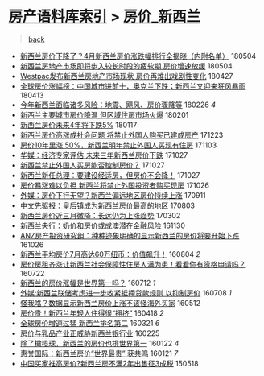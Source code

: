 [房产语料库索引](../../README.md)  > [房价_新西兰](房价_新西兰.md)
====
> [back](../README.md)

- [新西兰房价下降了？4月新西兰房价涨跌幅排行全揭晓（内附名单）](http://jkwz.applinzi.com/ittc/7099175334861865991.html#%E6%96%B0%E8%A5%BF%E5%85%B0%E6%88%BF%E4%BB%B7%E4%B8%8B%E9%99%8D%E4%BA%86%EF%BC%9F4%E6%9C%88%E6%96%B0%E8%A5%BF%E5%85%B0%E6%88%BF%E4%BB%B7%E6%B6%A8%E8%B7%8C%E5%B9%85%E6%8E%92%E8%A1%8C%E5%85%A8%E6%8F%AD%E6%99%93%EF%BC%88%E5%86%85%E9%99%84%E5%90%8D%E5%8D%95%EF%BC%89) 180504  
- [新西兰房地产市场即将步入较长时段的疲软期 房价增速放缓](http://jkwz.applinzi.com/ittc/7099173997147325446.html#%E6%96%B0%E8%A5%BF%E5%85%B0%E6%88%BF%E5%9C%B0%E4%BA%A7%E5%B8%82%E5%9C%BA%E5%8D%B3%E5%B0%86%E6%AD%A5%E5%85%A5%E8%BE%83%E9%95%BF%E6%97%B6%E6%AE%B5%E7%9A%84%E7%96%B2%E8%BD%AF%E6%9C%9F+%E6%88%BF%E4%BB%B7%E5%A2%9E%E9%80%9F%E6%94%BE%E7%BC%93) 180504  
- [Westpac发布新西兰房地产市场现状 房价再难出戏剧性变化](http://jkwz.applinzi.com/ittc/7096580727145759751.html#Westpac%E5%8F%91%E5%B8%83%E6%96%B0%E8%A5%BF%E5%85%B0%E6%88%BF%E5%9C%B0%E4%BA%A7%E5%B8%82%E5%9C%BA%E7%8E%B0%E7%8A%B6+%E6%88%BF%E4%BB%B7%E5%86%8D%E9%9A%BE%E5%87%BA%E6%88%8F%E5%89%A7%E6%80%A7%E5%8F%98%E5%8C%96) 180427  
- [全球房价涨幅榜：中国城市进前十，奥克兰下跌；新西兰又迎来狂风暴雨](http://jkwz.applinzi.com/ittc/7091368944470590474.html#%E5%85%A8%E7%90%83%E6%88%BF%E4%BB%B7%E6%B6%A8%E5%B9%85%E6%A6%9C%EF%BC%9A%E4%B8%AD%E5%9B%BD%E5%9F%8E%E5%B8%82%E8%BF%9B%E5%89%8D%E5%8D%81%EF%BC%8C%E5%A5%A5%E5%85%8B%E5%85%B0%E4%B8%8B%E8%B7%8C%EF%BC%9B%E6%96%B0%E8%A5%BF%E5%85%B0%E5%8F%88%E8%BF%8E%E6%9D%A5%E7%8B%82%E9%A3%8E%E6%9A%B4%E9%9B%A8) 180413  
- [今年新西兰面临诸多风险：地震、飓风、房价骤降等](http://jkwz.applinzi.com/ittc/7074426124623152138.html#%E4%BB%8A%E5%B9%B4%E6%96%B0%E8%A5%BF%E5%85%B0%E9%9D%A2%E4%B8%B4%E8%AF%B8%E5%A4%9A%E9%A3%8E%E9%99%A9%EF%BC%9A%E5%9C%B0%E9%9C%87%E3%80%81%E9%A3%93%E9%A3%8E%E3%80%81%E6%88%BF%E4%BB%B7%E9%AA%A4%E9%99%8D%E7%AD%89) 180226 *4* 
- [新西兰主要城市房价降温 但区域住房市场火爆](http://jkwz.applinzi.com/ittc/7065037900071044112.html#%E6%96%B0%E8%A5%BF%E5%85%B0%E4%B8%BB%E8%A6%81%E5%9F%8E%E5%B8%82%E6%88%BF%E4%BB%B7%E9%99%8D%E6%B8%A9+%E4%BD%86%E5%8C%BA%E5%9F%9F%E4%BD%8F%E6%88%BF%E5%B8%82%E5%9C%BA%E7%81%AB%E7%88%86) 180201  
- [新西兰房价未来4年将下跌5%](http://jkwz.applinzi.com/ittc/7059502415013741578.html#%E6%96%B0%E8%A5%BF%E5%85%B0%E6%88%BF%E4%BB%B7%E6%9C%AA%E6%9D%A54%E5%B9%B4%E5%B0%86%E4%B8%8B%E8%B7%8C5%25) 180117  
- [新西兰房价高涨成社会问题 将禁止外国人购买已建成房产](http://jkwz.applinzi.com/ittc/7050353736331822097.html#%E6%96%B0%E8%A5%BF%E5%85%B0%E6%88%BF%E4%BB%B7%E9%AB%98%E6%B6%A8%E6%88%90%E7%A4%BE%E4%BC%9A%E9%97%AE%E9%A2%98+%E5%B0%86%E7%A6%81%E6%AD%A2%E5%A4%96%E5%9B%BD%E4%BA%BA%E8%B4%AD%E4%B9%B0%E5%B7%B2%E5%BB%BA%E6%88%90%E6%88%BF%E4%BA%A7) 171223  
- [房价10年里涨 50%，新西兰明年禁止外国人买现有住房](http://jkwz.applinzi.com/ittc/7031729870919435280.html#%E6%88%BF%E4%BB%B710%E5%B9%B4%E9%87%8C%E6%B6%A8+50%25%EF%BC%8C%E6%96%B0%E8%A5%BF%E5%85%B0%E6%98%8E%E5%B9%B4%E7%A6%81%E6%AD%A2%E5%A4%96%E5%9B%BD%E4%BA%BA%E4%B9%B0%E7%8E%B0%E6%9C%89%E4%BD%8F%E6%88%BF) 171103  
- [华媒：经济专家评估 未来三年新西兰房价下跌](http://jkwz.applinzi.com/ittc/7029123266474673169.html#%E5%8D%8E%E5%AA%92%EF%BC%9A%E7%BB%8F%E6%B5%8E%E4%B8%93%E5%AE%B6%E8%AF%84%E4%BC%B0+%E6%9C%AA%E6%9D%A5%E4%B8%89%E5%B9%B4%E6%96%B0%E8%A5%BF%E5%85%B0%E6%88%BF%E4%BB%B7%E4%B8%8B%E8%B7%8C) 171027  
- [新西兰禁止外国人买房能否控制房价？](http://jkwz.applinzi.com/ittc/7029088401263952913.html#%E6%96%B0%E8%A5%BF%E5%85%B0%E7%A6%81%E6%AD%A2%E5%A4%96%E5%9B%BD%E4%BA%BA%E4%B9%B0%E6%88%BF%E8%83%BD%E5%90%A6%E6%8E%A7%E5%88%B6%E6%88%BF%E4%BB%B7%EF%BC%9F) 171027  
- [新西兰新任总理：要建设经适房，但房价不会降！](http://jkwz.applinzi.com/ittc/7029075745299760144.html#%E6%96%B0%E8%A5%BF%E5%85%B0%E6%96%B0%E4%BB%BB%E6%80%BB%E7%90%86%EF%BC%9A%E8%A6%81%E5%BB%BA%E8%AE%BE%E7%BB%8F%E9%80%82%E6%88%BF%EF%BC%8C%E4%BD%86%E6%88%BF%E4%BB%B7%E4%B8%8D%E4%BC%9A%E9%99%8D%EF%BC%81) 171027  
- [房价暴涨难以负担 新西兰将禁止外国投资者购买现房](http://jkwz.applinzi.com/ittc/7028780973855081489.html#%E6%88%BF%E4%BB%B7%E6%9A%B4%E6%B6%A8%E9%9A%BE%E4%BB%A5%E8%B4%9F%E6%8B%85+%E6%96%B0%E8%A5%BF%E5%85%B0%E5%B0%86%E7%A6%81%E6%AD%A2%E5%A4%96%E5%9B%BD%E6%8A%95%E8%B5%84%E8%80%85%E8%B4%AD%E4%B9%B0%E7%8E%B0%E6%88%BF) 171026  
- [外媒：房价下行无望？新西兰偏远地区房价持续上涨](http://jkwz.applinzi.com/ittc/7012051831960896529.html#%E5%A4%96%E5%AA%92%EF%BC%9A%E6%88%BF%E4%BB%B7%E4%B8%8B%E8%A1%8C%E6%97%A0%E6%9C%9B%EF%BC%9F%E6%96%B0%E8%A5%BF%E5%85%B0%E5%81%8F%E8%BF%9C%E5%9C%B0%E5%8C%BA%E6%88%BF%E4%BB%B7%E6%8C%81%E7%BB%AD%E4%B8%8A%E6%B6%A8) 170911  
- [中文先驱报：皇后镇成为新西兰房价最高的地区](http://jkwz.applinzi.com/ittc/6997570985547793424.html#%E4%B8%AD%E6%96%87%E5%85%88%E9%A9%B1%E6%8A%A5%EF%BC%9A%E7%9A%87%E5%90%8E%E9%95%87%E6%88%90%E4%B8%BA%E6%96%B0%E8%A5%BF%E5%85%B0%E6%88%BF%E4%BB%B7%E6%9C%80%E9%AB%98%E7%9A%84%E5%9C%B0%E5%8C%BA) 170803  
- [新西兰房价近三月微降：长远仍为上涨趋势](http://jkwz.applinzi.com/ittc/6940487619971646468.html#%E6%96%B0%E8%A5%BF%E5%85%B0%E6%88%BF%E4%BB%B7%E8%BF%91%E4%B8%89%E6%9C%88%E5%BE%AE%E9%99%8D%EF%BC%9A%E9%95%BF%E8%BF%9C%E4%BB%8D%E4%B8%BA%E4%B8%8A%E6%B6%A8%E8%B6%8B%E5%8A%BF) 170302  
- [新西兰央行：奶价和房价或成澳潜在金融风险](http://jkwz.applinzi.com/ittc/6906292356755489797.html#%E6%96%B0%E8%A5%BF%E5%85%B0%E5%A4%AE%E8%A1%8C%EF%BC%9A%E5%A5%B6%E4%BB%B7%E5%92%8C%E6%88%BF%E4%BB%B7%E6%88%96%E6%88%90%E6%BE%B3%E6%BD%9C%E5%9C%A8%E9%87%91%E8%9E%8D%E9%A3%8E%E9%99%A9) 161130  
- [ANZ房产投资研究组：种种迹象明确的显示新西兰的房价将要开始下跌](http://jkwz.applinzi.com/ittc/6893276276273447941.html#ANZ%E6%88%BF%E4%BA%A7%E6%8A%95%E8%B5%84%E7%A0%94%E7%A9%B6%E7%BB%84%EF%BC%9A%E7%A7%8D%E7%A7%8D%E8%BF%B9%E8%B1%A1%E6%98%8E%E7%A1%AE%E7%9A%84%E6%98%BE%E7%A4%BA%E6%96%B0%E8%A5%BF%E5%85%B0%E7%9A%84%E6%88%BF%E4%BB%B7%E5%B0%86%E8%A6%81%E5%BC%80%E5%A7%8B%E4%B8%8B%E8%B7%8C) 161026  
- [新西兰平均房价7月高达60万纽币：价值飙升！](http://jkwz.applinzi.com/ittc/6862549056588612613.html#%E6%96%B0%E8%A5%BF%E5%85%B0%E5%B9%B3%E5%9D%87%E6%88%BF%E4%BB%B77%E6%9C%88%E9%AB%98%E8%BE%BE60%E4%B8%87%E7%BA%BD%E5%B8%81%EF%BC%9A%E4%BB%B7%E5%80%BC%E9%A3%99%E5%8D%87%EF%BC%81) 160804 *2* 
- [房价房租齐涨让新西兰社会保障性住房人满为患！看看你有资格申请吗？](http://jkwz.applinzi.com/ittc/6857672247661298692.html#%E6%88%BF%E4%BB%B7%E6%88%BF%E7%A7%9F%E9%BD%90%E6%B6%A8%E8%AE%A9%E6%96%B0%E8%A5%BF%E5%85%B0%E7%A4%BE%E4%BC%9A%E4%BF%9D%E9%9A%9C%E6%80%A7%E4%BD%8F%E6%88%BF%E4%BA%BA%E6%BB%A1%E4%B8%BA%E6%82%A3%EF%BC%81%E7%9C%8B%E7%9C%8B%E4%BD%A0%E6%9C%89%E8%B5%84%E6%A0%BC%E7%94%B3%E8%AF%B7%E5%90%97%EF%BC%9F) 160722  
- [新西兰的房价涨幅是世界第一吗？](http://jkwz.applinzi.com/ittc/6853957282404238341.html#%E6%96%B0%E8%A5%BF%E5%85%B0%E7%9A%84%E6%88%BF%E4%BB%B7%E6%B6%A8%E5%B9%85%E6%98%AF%E4%B8%96%E7%95%8C%E7%AC%AC%E4%B8%80%E5%90%97%EF%BC%9F) 160712 *1* 
- [外媒:新西兰联储考虑进一步收紧抵押贷款规则 以抑制房价](http://jkwz.applinzi.com/ittc/6852424893932766213.html#%E5%A4%96%E5%AA%92%3A%E6%96%B0%E8%A5%BF%E5%85%B0%E8%81%94%E5%82%A8%E8%80%83%E8%99%91%E8%BF%9B%E4%B8%80%E6%AD%A5%E6%94%B6%E7%B4%A7%E6%8A%B5%E6%8A%BC%E8%B4%B7%E6%AC%BE%E8%A7%84%E5%88%99+%E4%BB%A5%E6%8A%91%E5%88%B6%E6%88%BF%E4%BB%B7) 160708 *1* 
- [怪我咯？数据显示新西兰房价上涨不该怪海外买家](http://jkwz.applinzi.com/ittc/6831353205350728708.html#%E6%80%AA%E6%88%91%E5%92%AF%EF%BC%9F%E6%95%B0%E6%8D%AE%E6%98%BE%E7%A4%BA%E6%96%B0%E8%A5%BF%E5%85%B0%E6%88%BF%E4%BB%B7%E4%B8%8A%E6%B6%A8%E4%B8%8D%E8%AF%A5%E6%80%AA%E6%B5%B7%E5%A4%96%E4%B9%B0%E5%AE%B6) 160512  
- [房价贵！新西兰年轻人住得很“拥挤”](http://jkwz.applinzi.com/ittc/6822362067482706948.html#%E6%88%BF%E4%BB%B7%E8%B4%B5%EF%BC%81%E6%96%B0%E8%A5%BF%E5%85%B0%E5%B9%B4%E8%BD%BB%E4%BA%BA%E4%BD%8F%E5%BE%97%E5%BE%88%E2%80%9C%E6%8B%A5%E6%8C%A4%E2%80%9D) 160418 *2* 
- [全球房价增速过猛 新西兰排名第二](http://jkwz.applinzi.com/ittc/6812006406190269444.html#%E5%85%A8%E7%90%83%E6%88%BF%E4%BB%B7%E5%A2%9E%E9%80%9F%E8%BF%87%E7%8C%9B+%E6%96%B0%E8%A5%BF%E5%85%B0%E6%8E%92%E5%90%8D%E7%AC%AC%E4%BA%8C) 160321 *6* 
- [房价与乳品产业正威胁新西兰银行业](http://jkwz.applinzi.com/ittc/6802648689965270020.html#%E6%88%BF%E4%BB%B7%E4%B8%8E%E4%B9%B3%E5%93%81%E4%BA%A7%E4%B8%9A%E6%AD%A3%E5%A8%81%E8%83%81%E6%96%B0%E8%A5%BF%E5%85%B0%E9%93%B6%E8%A1%8C%E4%B8%9A) 160225  
- [除了橄榄球，新西兰的房价也排世界第一](http://jkwz.applinzi.com/ittc/6790019373536379909.html#%E9%99%A4%E4%BA%86%E6%A9%84%E6%A6%84%E7%90%83%EF%BC%8C%E6%96%B0%E8%A5%BF%E5%85%B0%E7%9A%84%E6%88%BF%E4%BB%B7%E4%B9%9F%E6%8E%92%E4%B8%96%E7%95%8C%E7%AC%AC%E4%B8%80) 160122 *4* 
- [惠誉国际：新西兰房价“世界最贵” 获共鸣](http://jkwz.applinzi.com/ittc/6789732738940797956.html#%E6%83%A0%E8%AA%89%E5%9B%BD%E9%99%85%EF%BC%9A%E6%96%B0%E8%A5%BF%E5%85%B0%E6%88%BF%E4%BB%B7%E2%80%9C%E4%B8%96%E7%95%8C%E6%9C%80%E8%B4%B5%E2%80%9D+%E8%8E%B7%E5%85%B1%E9%B8%A3) 160121 *7* 
- [中国买家推高房价?新西兰房不满2年出售征3成税](http://jkwz.applinzi.com/ittc/547650611414650822.html#%E4%B8%AD%E5%9B%BD%E4%B9%B0%E5%AE%B6%E6%8E%A8%E9%AB%98%E6%88%BF%E4%BB%B7%3F%E6%96%B0%E8%A5%BF%E5%85%B0%E6%88%BF%E4%B8%8D%E6%BB%A12%E5%B9%B4%E5%87%BA%E5%94%AE%E5%BE%813%E6%88%90%E7%A8%8E) 150518  

